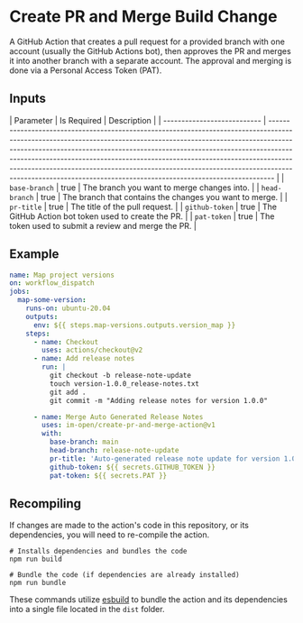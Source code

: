 # Create PR and Merge Build Change

A GitHub Action that creates a pull request for a provided branch with one account (usually the GitHub Actions bot), then approves the PR and merges it into another branch with a separate account.  The approval and merging is done via a Personal Access Token (PAT).

## Inputs

| Parameter                   | Is Required   | Description                                                                                                                                                                                                                                                                                                                                                                                                                                                                           |
| --------------------------- | ------------------------------------------------------------------------------------------------------------------------------------------------------------------------------------------------------------------------------------------------------------------------------------------------------------------------------------------------------------------------------------------------------------------------------------------------------------------------------------- |
| `base-branch`               | true     |  The branch you want to merge changes into.                                                             |
| `head-branch`               | true     |  The branch that contains the changes you want to merge.                                                |
| `pr-title`                  | true     |  The title of the pull request.                                                                         |
| `github-token`              | true     |  The GitHub Action bot token used to create the PR.                                                |
| `pat-token`                 | true     |  The token used to submit a review and merge the PR.                                                    |

## Example

```yml
name: Map project versions
on: workflow_dispatch
jobs:
  map-some-version:
    runs-on: ubuntu-20.04
    outputs:
      env: ${{ steps.map-versions.outputs.version_map }}
    steps:
      - name: Checkout
        uses: actions/checkout@v2
      - name: Add release notes
        run: |
          git checkout -b release-note-update
          touch version-1.0.0_release-notes.txt
          git add .
          git commit -m "Adding release notes for version 1.0.0"

      - name: Merge Auto Generated Release Notes
        uses: im-open/create-pr-and-merge-action@v1
        with:
          base-branch: main
          head-branch: release-note-update
          pr-title: 'Auto-generated release note update for version 1.0.0'
          github-token: ${{ secrets.GITHUB_TOKEN }}
          pat-token: ${{ secrets.PAT }}
```

## Recompiling

If changes are made to the action's code in this repository, or its dependencies, you will need to re-compile the action.

```
# Installs dependencies and bundles the code
npm run build

# Bundle the code (if dependencies are already installed)
npm run bundle
```

These commands utilize [esbuild](https://esbuild.github.io/getting-started/#bundling-for-node) to bundle the action and its dependencies into a single file located in the `dist` folder.
